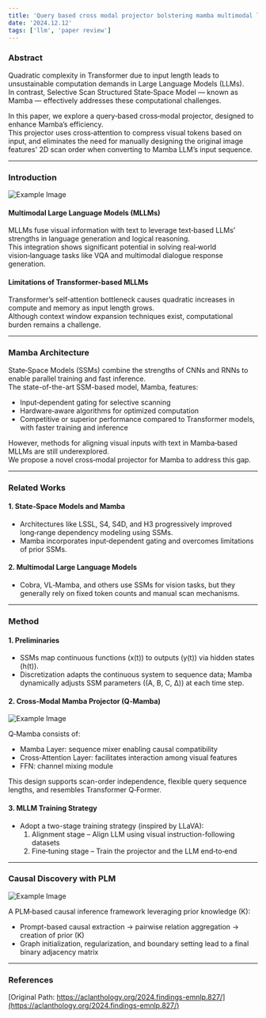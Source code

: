 ```yaml
---
title: 'Query based cross modal projector bolstering mamba multimodal llm'
date: '2024.12.12'
tags: ['llm', 'paper review']
---
```


### Abstract

Quadratic complexity in Transformer due to input length leads to unsustainable computation demands in Large Language Models (LLMs).  
In contrast, Selective Scan Structured State‑Space Model — known as Mamba — effectively addresses these computational challenges.

In this paper, we explore a query‑based cross‑modal projector, designed to enhance Mamba’s efficiency.  
This projector uses cross‑attention to compress visual tokens based on input, and eliminates the need for manually designing the original image features' 2D scan order when converting to Mamba LLM’s input sequence.

---

### Introduction

![Example Image](https://velog.velcdn.com/images/ski06043/post/f50d60e1-694d-48cc-9aef-5caac866a67f/image.png)

#### Multimodal Large Language Models (MLLMs)

MLLMs fuse visual information with text to leverage text‑based LLMs’ strengths in language generation and logical reasoning.  
This integration shows significant potential in solving real‑world vision‑language tasks like VQA and multimodal dialogue response generation.

#### Limitations of Transformer-based MLLMs

Transformer’s self‑attention bottleneck causes quadratic increases in compute and memory as input length grows.  
Although context window expansion techniques exist, computational burden remains a challenge.

---

### Mamba Architecture

State‑Space Models (SSMs) combine the strengths of CNNs and RNNs to enable parallel training and fast inference.  
The state-of-the-art SSM-based model, Mamba, features:

- Input‑dependent gating for selective scanning  
- Hardware‑aware algorithms for optimized computation  
- Competitive or superior performance compared to Transformer models, with faster training and inference

However, methods for aligning visual inputs with text in Mamba‑based MLLMs are still underexplored.  
We propose a novel cross‑modal projector for Mamba to address this gap.

---

### Related Works

#### 1. State‑Space Models and Mamba  
- Architectures like LSSL, S4, S4D, and H3 progressively improved long‑range dependency modeling using SSMs.  
- Mamba incorporates input‑dependent gating and overcomes limitations of prior SSMs.

#### 2. Multimodal Large Language Models  
- Cobra, VL‑Mamba, and others use SSMs for vision tasks, but they generally rely on fixed token counts and manual scan mechanisms.

---

### Method

#### 1. Preliminaries  
- SSMs map continuous functions \(x(t)\) to outputs \(y(t)\) via hidden states \(h(t)\).  
- Discretization adapts the continuous system to sequence data; Mamba dynamically adjusts SSM parameters \((A, B, C, Δ)\) at each time step.

#### 2. Cross‑Modal Mamba Projector (Q‑Mamba)

![Example Image](https://velog.velcdn.com/images/ski06043/post/024f3e4e-f4a7-46a4-83a7-620e87a00522/image.png)

Q‑Mamba consists of:

- Mamba Layer: sequence mixer enabling causal compatibility  
- Cross‑Attention Layer: facilitates interaction among visual features  
- FFN: channel mixing module  

This design supports scan-order independence, flexible query sequence lengths, and resembles Transformer Q‑Former.

#### 3. MLLM Training Strategy  
- Adopt a two-stage training strategy (inspired by LLaVA):  
  1. Alignment stage – Align LLM using visual instruction-following datasets  
  2. Fine‑tuning stage – Train the projector and the LLM end‑to‑end

---

### Causal Discovery with PLM

![Example Image](https://velog.velcdn.com/images/ski06043/post/94900903-6d4f-4e68-853a-029ca30b1053/image.png)

A PLM‑based causal inference framework leveraging prior knowledge \(K\):  
- Prompt-based causal extraction → pairwise relation aggregation → creation of prior \(K\)  
- Graph initialization, regularization, and boundary setting lead to a final binary adjacency matrix

---

### References

[Original Path: https://aclanthology.org/2024.findings-emnlp.827/](https://aclanthology.org/2024.findings-emnlp.827/)
